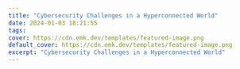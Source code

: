 ```yaml
---
title: "Cybersecurity Challenges in a Hyperconnected World"
date: 2024-01-03 18:21:55
tags:
cover: https://cdn.emk.dev/templates/featured-image.png
default_cover: https://cdn.emk.dev/templates/featured-image.png
excerpt: "Cybersecurity Challenges in a Hyperconnected World"
---
```

